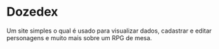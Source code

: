 # Dozedex
Um site simples o qual é usado para visualizar dados, cadastrar e editar personagens e muito mais sobre um RPG de mesa.
